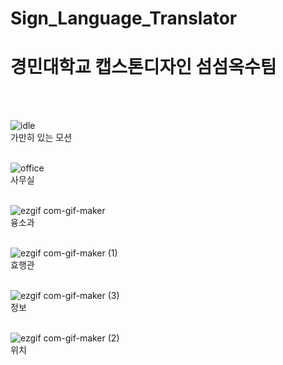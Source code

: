 # Sign_Language_Translator
<h1>경민대학교 캡스톤디자인 섬섬옥수팀</h1> <br><br>

![idle](https://user-images.githubusercontent.com/71717840/203706121-ecd93ab8-c792-4407-bf32-dba22e037d88.gif) <br>
가만히 있는 모션 <br><br>


![office](https://user-images.githubusercontent.com/71717840/203706350-6a36aee0-e384-4954-b33e-d4b41c641e60.gif) <br>
사무실 <br><br>

![ezgif com-gif-maker](https://user-images.githubusercontent.com/71717840/203706485-8eb50c0c-3af6-463a-b2e8-47b4503bc1df.gif) <br>
융소과 <br><br>

![ezgif com-gif-maker (1)](https://user-images.githubusercontent.com/71717840/203706939-3fe5b284-88a3-4551-87a9-40733198957d.gif)
<br>
효행관 <br><br>

![ezgif com-gif-maker (3)](https://user-images.githubusercontent.com/71717840/203706739-5c800c20-0286-43e8-b8c5-d066f6c61b61.gif)<br>
정보 <br><br>

![ezgif com-gif-maker (2)](https://user-images.githubusercontent.com/71717840/203706966-0020ccf2-c351-4375-992c-bb3321b6f75f.gif)<br>
위치<br><br>

